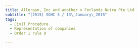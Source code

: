 ```yaml
---
title: Allergan, Inc and another v Ferlandz Nutra Pte Ltd 
subtitle: "[2015] SGHC 5 / 13\_January\_2015"
tags:
  - Civil Procedure
  - Representation of companies
  - Order 1 rule 9

---
```


